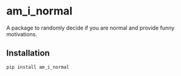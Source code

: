 # am_i_normal

A package to randomly decide if you are normal and provide funny motivations.

## Installation

```sh
pip install am_i_normal
